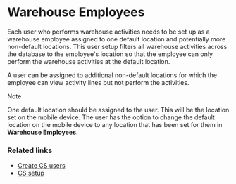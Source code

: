 # Warehouse Employees

Each user who performs warehouse activities needs to be set up as a warehouse employee assigned to one default location and potentially more non-default locations. 
This user setup filters all warehouse activities across the database to the employee's location so that the employee can only perform the warehouse activities at the default location. 

A user can be assigned to additional non-default locations for which the employee can view activity lines but not perform the activities.

> [!Note]
> One default location should be assigned to the user. This will be the location set on the mobile device. The user has the option to change the default location on the mobile device to any location that has been set for them in **Warehouse Employees**.

### Related links

- [Create CS users](../howto/set-up-cs-users.md)
- [CS setup](../reference/cs-setup.md)
